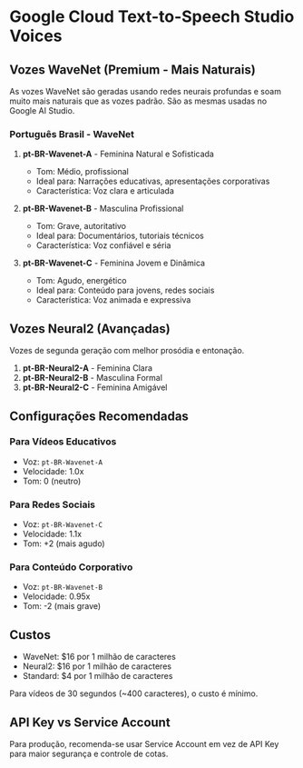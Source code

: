 # Google Cloud Text-to-Speech Studio Voices

## Vozes WaveNet (Premium - Mais Naturais)

As vozes WaveNet são geradas usando redes neurais profundas e soam muito mais naturais que as vozes padrão. São as mesmas usadas no Google AI Studio.

### Português Brasil - WaveNet

1. **pt-BR-Wavenet-A** - Feminina Natural e Sofisticada
   - Tom: Médio, profissional
   - Ideal para: Narrações educativas, apresentações corporativas
   - Característica: Voz clara e articulada

2. **pt-BR-Wavenet-B** - Masculina Profissional  
   - Tom: Grave, autoritativo
   - Ideal para: Documentários, tutoriais técnicos
   - Característica: Voz confiável e séria

3. **pt-BR-Wavenet-C** - Feminina Jovem e Dinâmica
   - Tom: Agudo, energético
   - Ideal para: Conteúdo para jovens, redes sociais
   - Característica: Voz animada e expressiva

## Vozes Neural2 (Avançadas)

Vozes de segunda geração com melhor prosódia e entonação.

1. **pt-BR-Neural2-A** - Feminina Clara
2. **pt-BR-Neural2-B** - Masculina Formal  
3. **pt-BR-Neural2-C** - Feminina Amigável

## Configurações Recomendadas

### Para Vídeos Educativos
- Voz: `pt-BR-Wavenet-A`
- Velocidade: 1.0x
- Tom: 0 (neutro)

### Para Redes Sociais
- Voz: `pt-BR-Wavenet-C`
- Velocidade: 1.1x
- Tom: +2 (mais agudo)

### Para Conteúdo Corporativo
- Voz: `pt-BR-Wavenet-B`
- Velocidade: 0.95x
- Tom: -2 (mais grave)

## Custos

- WaveNet: $16 por 1 milhão de caracteres
- Neural2: $16 por 1 milhão de caracteres
- Standard: $4 por 1 milhão de caracteres

Para vídeos de 30 segundos (~400 caracteres), o custo é mínimo.

## API Key vs Service Account

Para produção, recomenda-se usar Service Account em vez de API Key para maior segurança e controle de cotas.